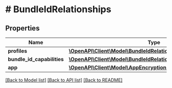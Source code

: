 # # BundleIdRelationships

## Properties

Name | Type | Description | Notes
------------ | ------------- | ------------- | -------------
**profiles** | [**\OpenAPI\Client\Model\BundleIdRelationshipsProfiles**](BundleIdRelationshipsProfiles.md) |  | [optional] 
**bundle_id_capabilities** | [**\OpenAPI\Client\Model\BundleIdRelationshipsBundleIdCapabilities**](BundleIdRelationshipsBundleIdCapabilities.md) |  | [optional] 
**app** | [**\OpenAPI\Client\Model\AppEncryptionDeclarationRelationshipsApp**](AppEncryptionDeclarationRelationshipsApp.md) |  | [optional] 

[[Back to Model list]](../../README.md#documentation-for-models) [[Back to API list]](../../README.md#documentation-for-api-endpoints) [[Back to README]](../../README.md)


